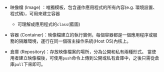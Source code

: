 - 映像檔 (Image) ：唯獨模板，包含運作應用程式的所有內容(e.g. 環境設置、程式碼)，可用來建立容器
	- 可理解成應用程式的`class`(藍圖)

- 容器 (Container)：映像檔建立的執行實例，每個容器都是一個應用程序或服務的隔離環境，運行在同一個宿主操作系統(Host OS)內核上。

- 倉庫 (Repository)：存放映像檔案的場所，分為公開和私有兩種形式。 當使用者建立映像檔後，可使用`push`命令上傳到公開或私有倉庫中，之後只需從倉庫`pull`下來即可。